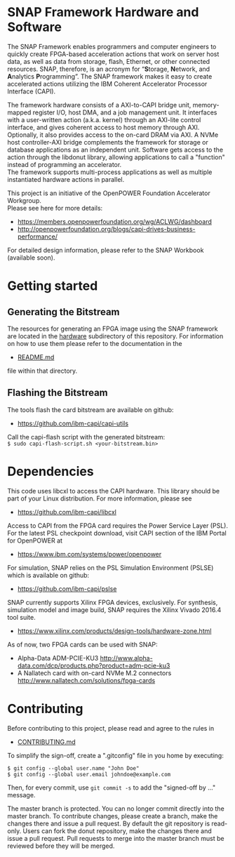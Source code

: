 # SNAP Framework Hardware and Software

The SNAP Framework enables programmers and computer engineers to quickly create FPGA-based acceleration actions that work on server host data, as well as data from storage, flash, Ethernet, or other connected resources.  SNAP, therefore, is an acronym for “**S**torage, **N**etwork, and **A**nalytics **P**rogramming”.
The SNAP framework makes it easy to create accelerated actions utilizing the IBM Coherent Accelerator Processor Interface (CAPI). 

The framework hardware consists of a AXI-to-CAPI bridge unit, memory-mapped register I/O, host DMA, and a job management unit.
It interfaces with a user-written action (a.k.a. kernel) through an AXI-lite control interface, and gives coherent access to host memory through AXI. Optionally, it also provides access to the on-card DRAM via AXI.
A NVMe host controller-AXI bridge complements the framework for storage or database applications as an independent unit.
Software gets access to the action through the libdonut library, allowing applications to call a "function" instead of programming an accelerator.  
The framework supports multi-process applications as well as multiple instantiated hardware actions in parallel.

This project is an initiative of the OpenPOWER Foundation Accelerator Workgroup.  
Please see here for more details:
* https://members.openpowerfoundation.org/wg/ACLWG/dashboard
* http://openpowerfoundation.org/blogs/capi-drives-business-performance/

For detailed design information, please refer to the SNAP Workbook (available soon).

# Getting started

## Generating the Bitstream

The resources for generating an FPGA image using the SNAP framework are located in the [hardware](hardware) subdirectory of this repository. For information on how to use them please refer to the documentation in the

* [README.md](hardware/README.md)

file within that directory.

## Flashing the Bitstream

The tools flash the card bitstream are available on github:
* https://github.com/ibm-capi/capi-utils

Call the capi-flash script with the generated bitstream:  
`$ sudo capi-flash-script.sh <your-bitstream.bin>`

# Dependencies

This code uses libcxl to access the CAPI hardware. This library should be part of your Linux distribution. For more information, please see 
* https://github.com/ibm-capi/libcxl

Access to CAPI from the FPGA card requires the Power Service Layer (PSL). For the latest PSL checkpoint download, visit CAPI section of the IBM Portal for OpenPOWER at
* https://www.ibm.com/systems/power/openpower

For simulation, SNAP relies on the PSL Simulation Environment (PSLSE) which is available on github:
* https://github.com/ibm-capi/pslse

SNAP currently supports Xilinx FPGA devices, exclusively. For synthesis, simulation model and image build, SNAP requires the Xilinx Vivado 2016.4 tool suite.
* https://www.xilinx.com/products/design-tools/hardware-zone.html

As of now, two FPGA cards can be used with SNAP:
* Alpha-Data ADM-PCIE-KU3 http://www.alpha-data.com/dcp/products.php?product=adm-pcie-ku3
* A Nallatech card with on-card NVMe M.2 connectors http://www.nallatech.com/solutions/fpga-cards

# Contributing

Before contributing to this project, please read and agree to the rules in 
* [CONTRIBUTING.md](CONTRIBUTING.md)

To simplify the sign-off, create a ".gitconfig" file in you home by executing:
```
$ git config --global user.name "John Doe"
$ git config --global user.email johndoe@example.com
```
Then, for every commit, use `git commit -s` to add the "signed-off by ..." message.

The master branch is protected. You can no longer commit directly into the master branch. To contribute changes, please create a branch, make the changes there and issue a pull request. 
By default the git repository is read-only. Users can fork the donut repository, make the changes there and issue a pull request.
Pull requests to merge into the master branch must be reviewed before they will be merged.
